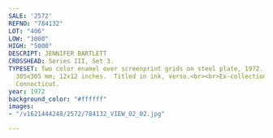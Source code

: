 ```yaml
---
SALE: '2572'
REFNO: "784132"
LOT: "406"
LOW: "3000"
HIGH: "5000"
DESCRIPT: JENNIFER BARTLETT
CROSSHEAD: Series III, Set 3.
TYPESET: Two color enamel over screenprint grids on steel plate, 1972.  Each plate
  305x305 mm; 12x12 inches.  Titled in ink, verso.<br><br>Ex-collection private collection,
  Connecticut.
year: 1972
background_color: "#ffffff"
images:
- "/v1621444248/2572/784132_VIEW_02_02.jpg"

---
```

